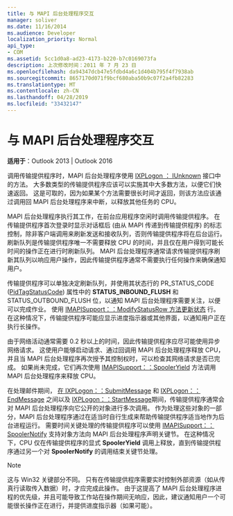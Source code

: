 ```yaml
---
title: 与 MAPI 后台处理程序交互
manager: soliver
ms.date: 11/16/2014
ms.audience: Developer
localization_priority: Normal
api_type:
- COM
ms.assetid: 5cc1d0a8-ad23-4173-b220-b7c0169073fa
description: 上次修改时间：2011 年 7 月 23 日
ms.openlocfilehash: da94347dcb47e5fdbd4a6c1d404b795f4f7938ab
ms.sourcegitcommit: 8657170d071f9bcf680aba50b9c07f2a4fb82283
ms.translationtype: MT
ms.contentlocale: zh-CN
ms.lasthandoff: 04/28/2019
ms.locfileid: "33432147"
---
```

# <a name="interacting-with-the-mapi-spooler"></a>与 MAPI 后台处理程序交互

  
  
**适用于**：Outlook 2013 | Outlook 2016 
  
调用传输提供程序时，MAPI 后台处理程序使用 [IXPLogon ： IUnknown](ixplogoniunknown.md) 接口中的方法。 大多数类型的传输提供程序应该可以实施其中大多数方法，以便它们快速返回。 这是可取的，因为如果某个方法需要很长时间才返回，则该方法应该通过调用回 MAPI 后台处理程序来中断，以释放其他任务的 CPU。 
  
MAPI 后台处理程序执行其工作，在前台应用程序空闲时调用传输提供程序。 在传输提供程序首次登录时显示对话框后 (由从 MAPI 传递到传输提供程序) 的标志控制，除非客户端调用来刷新发送和接收队列，否则传输提供程序将在后台运行。 刷新队列是传输提供程序唯一不需要释放 CPU 的时间，并且仅在用户得到可能长时间的操作正在进行时刷新队列。 MAPI 后台处理程序通常请求传输提供程序刷新其队列以响应用户操作，因此传输提供程序通常不需要执行任何操作来确保通知用户。
  
传输提供程序可以单独决定刷新队列，并使用其状态行的 PR_STATUS_CODE ([PidTagStatusCode](pidtagstatuscode-canonical-property.md)) 属性中的 **STATUS_INBOUND_FLUSH** 和 STATUS_OUTBOUND_FLUSH 位，以通知 MAPI 后台处理程序需要关注，以便可以完成作业。 使用 [IMAPISupport：：ModifyStatusRow 方法更新状态](imapisupport-modifystatusrow.md) 行。 在这种情况下，传输提供程序可能应显示进度指示器或其他界面，以通知用户正在执行长操作。 
  
由于网络活动通常需要 0.2 秒以上的时间，因此传输提供程序应尽可能使用异步网络请求。 这使用户能够启动请求、通过回调用 MAPI 后台处理程序释放 CPU，并且当 MAPI 后台处理程序再次授予其控制权时，可以检查其网络请求是否已完成。 如果尚未完成，它们再次使用 [IMAPISupport：：SpoolerYield](imapisupport-spooleryield.md) 方法调用 MAPI 后台处理程序来释放 CPU。 
  
在处理邮件期间， [在 IXPLogon：：SubmitMessage](ixplogon-submitmessage.md) 和 [IXPLogon：：EndMessage](ixplogon-endmessage.md) 之间以及 [IXPLogon：：StartMessage](ixplogon-startmessage.md)期间，传输提供程序通常会对 MAPI 后台处理程序向它公开的对象进行多次调用。 作为处理这些对象的一部分，MAPI 后台处理程序通过在适当时自行生成来帮助传输提供程序适当地作为后台进程运行。 需要时间关键处理的传输提供程序可以使用 [IMAPISupport：：SpoolerNotify](imapisupport-spoolernotify.md) 支持对象方法向 MAPI 后台处理程序声明关键节。 在这种情况下，CPU 仅在传输提供程序的显式 **SpoolerYield** 调用上释放，直到传输提供程序通过另一个对 **SpoolerNotify** 的调用结束关键节处理。
  
> [!NOTE]
> 这与 Win32 关键部分不同。 只有在传输提供程序需要实时控制外部资源（如从传真行读取传入数据）时，才应完成此操作。 由于这提高了 MAPI 后台处理程序进程的优先级，并且可能导致工作站在操作期间无响应，因此，建议通知用户一个可能很长操作正在进行，并提供进度指示器（如果可能）。 
  

